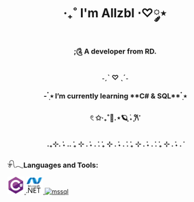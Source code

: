 <h1 align="center"> ‧₊˚  I'm Allzbl ⋅♡༘⋆ </h1>
<h3 align="center">;༊ A developer from RD.</h3>
<h3 align="center">˗ˏˋ ♡ ˎˊ˗ </h3>

<h3 align="center">- ๋࣭ ⭑ I’m currently learning **C# & SQL** ๋࣭ ⭑</h3>

<h3 align="center">𓏲 ✩‧₊˚🎐.⋆🪐ִֶָ ࣪˖ ִֶָ𐙚་</h3>

<h3 align="center">.₊⊹. ݁˖ .. ݁₊ ⊹ . ݁˖ . ݁. ݁₊ ⊹ . ݁˖ . ݁. ݁₊ ⊹ . ݁˖ . ݁. ݁₊ ⊹ . ݁˖ . ݁</h3>
<h3 align="left">𓍯𓂃Languages and Tools:</h3>
<p align="left"> <a href="https://www.w3schools.com/cs/" target="_blank" rel="noreferrer"> <img src="https://raw.githubusercontent.com/devicons/devicon/master/icons/csharp/csharp-original.svg" alt="csharp" width="40" height="40"/> </a> <a href="https://dotnet.microsoft.com/" target="_blank" rel="noreferrer"> <img src="https://raw.githubusercontent.com/devicons/devicon/master/icons/dot-net/dot-net-original-wordmark.svg" alt="dotnet" width="40" height="40"/> </a> <a href="https://www.microsoft.com/en-us/sql-server" target="_blank" rel="noreferrer"> <img src="https://www.svgrepo.com/show/303229/microsoft-sql-server-logo.svg" alt="mssql" width="40" height="40"/> </a> </p>

